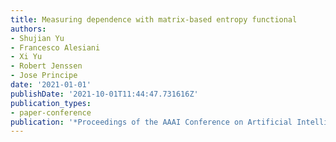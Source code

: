 ```yaml
---
title: Measuring dependence with matrix-based entropy functional
authors:
- Shujian Yu
- Francesco Alesiani
- Xi Yu
- Robert Jenssen
- Jose Principe
date: '2021-01-01'
publishDate: '2021-10-01T11:44:47.731616Z'
publication_types:
- paper-conference
publication: '*Proceedings of the AAAI Conference on Artificial Intelligence*'
---
```

